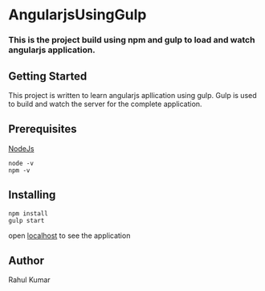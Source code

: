 # AngularjsUsingGulp
### This is the project build using npm and gulp to load and watch angularjs application.

## Getting Started
This project is written to learn angularjs apllication using gulp. Gulp is used to build and watch the server for the complete application.

## Prerequisites
[NodeJs](https://nodejs.org/en/)
```
node -v
npm -v
```

## Installing
```
npm install
gulp start
```
open [localhost](http://localhost:3000/#!/) to see the application

## Author
Rahul Kumar

